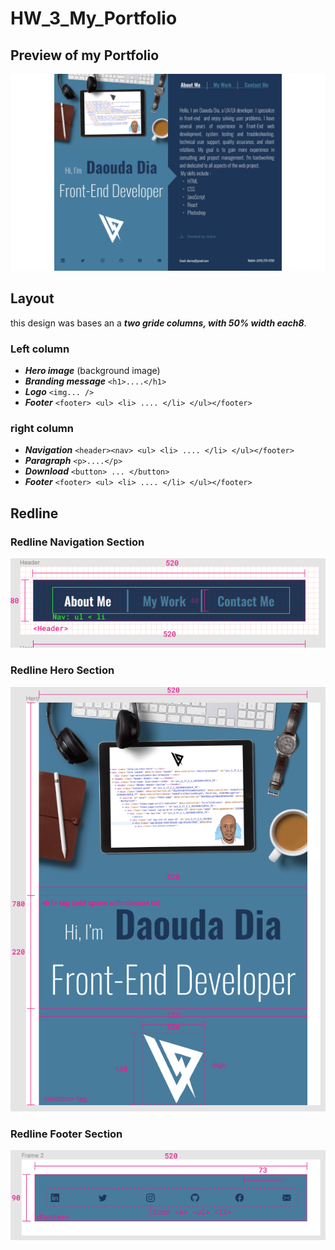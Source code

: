 # HW_3_My_Portfolio

## Preview of my Portfolio

![Image](My-portfolio.png)

## Layout

this design was bases an a ***two gride columns, with 50% width each8***.

### Left column
* ***Hero image*** (background image)
* ***Branding message*** `<h1>....</h1>`
* ***Logo*** `<img... />`
* ***Footer*** `<footer> <ul> <li> .... </li> </ul></footer>`

### right column
* ***Navigation*** `<header><nav> <ul> <li> .... </li> </ul></footer>`
* ***Paragraph*** `<p>....</p>`
* ***Download*** `<button> ... </button>`
* ***Footer*** `<footer> <ul> <li> .... </li> </ul></footer>`

## Redline

### Redline Navigation Section

![Image](redline-header.png)

### Redline Hero Section

![Image](redline-hero.png)

### Redline Footer Section

![Image](redline-Footer.png)
